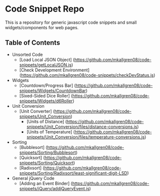 # Code Snippet Repo
This is a repository for generic javascript code snippets and small widgets/components for web pages.

## Table of Contents
* Unsorted Code
  * [Load Local JSON Object] (https://github.com/mkallgren08/code-snippets/getLocalJSON.js)
  * [Check Development Environment] (https://github.com/mkallgren08/code-snippets/checkDevStatus.js)
* Widgets
  * [Countdown/Progress Bar] (https://github.com/mkallgren08/code-snippets/Widgets/CountdownBar)
  * [Sixed-Sided Dice Roller] (https://github.com/mkallgren08/code-snippets/Widgets/d6Roller)
* Unit Conversion
  * [Unit Converter] (https://github.com/mkallgren08/code-snippets/Unit_Conversion)
    * [Units of Distance] (https://github.com/mkallgren08/code-snippets/Unit_Conversion/files/distance-conversions.js)
    * [Units of Temperature] (https://github.com/mkallgren08/code-snippets/Unit_Conversion/files/temperature-conversions.js)
* Sorting
  * [Bubblesort] (https://github.com/mkallgren08/code-snippets/Sorting/Bubblesort)
  * [Quicksort] (https://github.com/mkallgren08/code-snippets/Sorting/Quicksort)
  * [Radixsort] (https://github.com/mkallgren08/code-snippets/Sorting/Radixsort/least-significant-digit-LSD)
* General jQuery Code
  * [Adding an Event Binder] (https://github.com/mkallgren08/code-snippets/jQuery/addjQueryEvent.js)